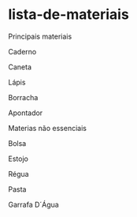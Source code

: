 # lista-de-materiais 

Principais materiais

Caderno

Caneta

Lápis

Borracha

Apontador

Materias não essenciais

Bolsa

Estojo

Régua

Pasta

Garrafa D´Água

